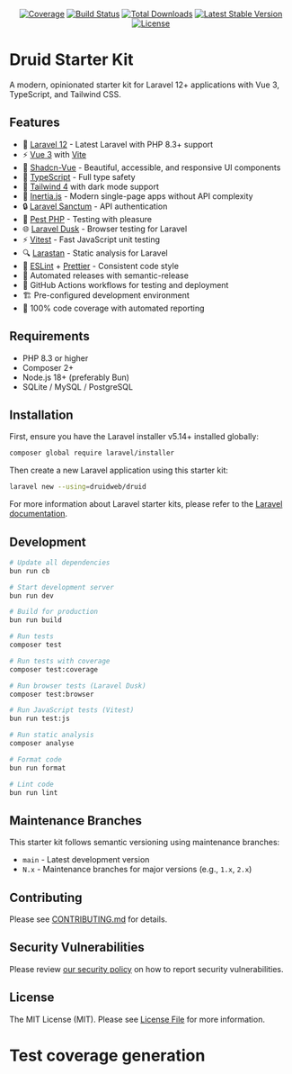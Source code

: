<p align="center">
<a href="https://github.com/druidweb/druid/blob/main/clover.xml"><img src="https://img.shields.io/badge/dynamic/xml?color=success&label=coverage&query=round%28%2F%2Fcoverage%2Fproject%2Fmetrics%2F%40coveredelements%20div%20%2F%2Fcoverage%2Fproject%2Fmetrics%2F%40elements%20%2A%20100%29&suffix=%25&url=https%3A%2F%2Fraw.githubusercontent.com%2Fdruidweb%2Fdruid%2Fmain%2Fclover.xml" alt="Coverage"></a>
<a href="https://github.com/druidweb/druid/actions"><img src="https://github.com/druidweb/druid/workflows/tests/badge.svg" alt="Build Status"></a>
<a href="https://packagist.org/packages/druidweb/druid"><img src="https://img.shields.io/packagist/dt/druidweb/druid" alt="Total Downloads"></a>
<a href="https://packagist.org/packages/druidweb/druid"><img src="https://img.shields.io/packagist/v/druidweb/druid" alt="Latest Stable Version"></a>
<a href="https://packagist.org/packages/druidweb/druid"><img src="https://img.shields.io/packagist/l/druidweb/druid" alt="License"></a>
</p>

# Druid Starter Kit

A modern, opinionated starter kit for Laravel 12+ applications with Vue 3, TypeScript, and Tailwind CSS.

## Features

- 🚀 [Laravel 12](https://laravel.com) - Latest Laravel with PHP 8.3+ support
- ⚡️ [Vue 3](https://vuejs.org) with [Vite](https://vitejs.dev)
- 🧩 [Shadcn-Vue](https://www.shadcn-vue.com) - Beautiful, accessible, and responsive UI components
- 🔧 [TypeScript](https://www.typescriptlang.org) - Full type safety
- 🎨 [Tailwind 4](https://tailwindcss.com) with dark mode support
- 📱 [Inertia.js](https://inertiajs.com) - Modern single-page apps without API complexity
- 🔒 [Laravel Sanctum](https://laravel.com/docs/sanctum) - API authentication
- 🧪 [Pest PHP](https://pestphp.com) - Testing with pleasure
- 🌐 [Laravel Dusk](https://laravel.com/docs/dusk) - Browser testing for Laravel
- ⚡️ [Vitest](https://vitest.dev) - Fast JavaScript unit testing
- 🔍 [Larastan](https://github.com/larastan/larastan) - Static analysis for Laravel
- 📝 [ESLint](https://eslint.org) + [Prettier](https://prettier.io) - Consistent code style
- 🔄 Automated releases with semantic-release
- 👷 GitHub Actions workflows for testing and deployment
- 🏗️ Pre-configured development environment
- 💯 100% code coverage with automated reporting

## Requirements

- PHP 8.3 or higher
- Composer 2+
- Node.js 18+ (preferably Bun)
- SQLite / MySQL / PostgreSQL

## Installation

First, ensure you have the Laravel installer v5.14+ installed globally:

```bash
composer global require laravel/installer
```

Then create a new Laravel application using this starter kit:

```bash
laravel new --using=druidweb/druid
```

For more information about Laravel starter kits, please refer to the [Laravel documentation](https://laravel.com/docs/12.x/starter-kits).

## Development

```bash
# Update all dependencies
bun run cb

# Start development server
bun run dev

# Build for production
bun run build

# Run tests
composer test

# Run tests with coverage
composer test:coverage

# Run browser tests (Laravel Dusk)
composer test:browser

# Run JavaScript tests (Vitest)
bun run test:js

# Run static analysis
composer analyse

# Format code
bun run format

# Lint code
bun run lint
```

## Maintenance Branches

This starter kit follows semantic versioning using maintenance branches:

- `main` - Latest development version
- `N.x` - Maintenance branches for major versions (e.g., `1.x`, `2.x`)

## Contributing

Please see [CONTRIBUTING.md](CONTRIBUTING.md) for details.

## Security Vulnerabilities

Please review [our security policy](https://github.com/druidweb/druid/security/policy) on how to report security vulnerabilities.

## License

The MIT License (MIT). Please see [License File](LICENSE.md) for more information.

# Test coverage generation
